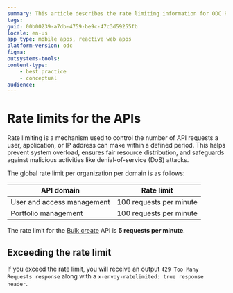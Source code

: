 ```yaml
---
summary: This article describes the rate limiting information for ODC REST APIs. 
tags: 
guid: 00b00239-a7db-4759-be9c-47c3d59255fb
locale: en-us
app_type: mobile apps, reactive web apps
platform-version: odc
figma: 
outsystems-tools: 
content-type: 
    - best practice
    - conceptual
audience: 
---
```


# Rate limits for the APIs

Rate limiting is a mechanism used to control the number of API requests a user, application, or IP address can make within a defined period. This helps prevent system overload, ensures fair resource distribution, and safeguards against malicious activities like denial-of-service (DoS) attacks.

The global rate limit per organization per domain is as follows:

|API domain|Rate limit|
|-----------|----------|
|User and access management|100 requests per minute|
|Portfolio management|100 requests per minute|

The rate limit for the [Bulk create](../identity-v1.md#post-/identity/v1/users/bulk) API is **5 requests per minute**. 

## Exceeding the rate limit

If you exceed the rate limit, you will receive an output `429 Too Many Requests response` along with a `x-envoy-ratelimited: true response header`. 
















